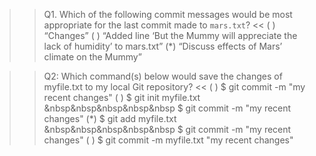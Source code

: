 >> Q1. Which of the following commit messages would be most appropriate for the last commit made to `mars.txt`? <<
( ) “Changes” 
( ) “Added line ‘But the Mummy will appreciate the lack of humidity’ to mars.txt” 
(*) “Discuss effects of Mars’ climate on the Mummy” 


>>Q2: Which command(s) below would save the changes of myfile.txt to my local Git repository? <<
( ) $ git commit -m "my recent changes"
( ) $ git init myfile.txt <br/> &nbsp&nbsp&nbsp&nbsp&nbsp $ git commit -m "my recent changes"
(*) $ git add myfile.txt <br/> &nbsp&nbsp&nbsp&nbsp&nbsp $ git commit -m "my recent changes"
( ) $ git commit -m myfile.txt "my recent changes"
      
<br/>       
       

